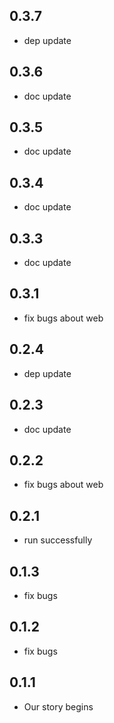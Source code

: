 ## 0.3.7

* dep update

## 0.3.6

* doc update

## 0.3.5

* doc update

## 0.3.4

* doc update

## 0.3.3

* doc update

## 0.3.1

* fix bugs about web

## 0.2.4

* dep update

## 0.2.3

* doc update

## 0.2.2

* fix bugs about web

## 0.2.1

* run successfully

## 0.1.3

* fix bugs

## 0.1.2

* fix bugs

## 0.1.1

* Our story begins
